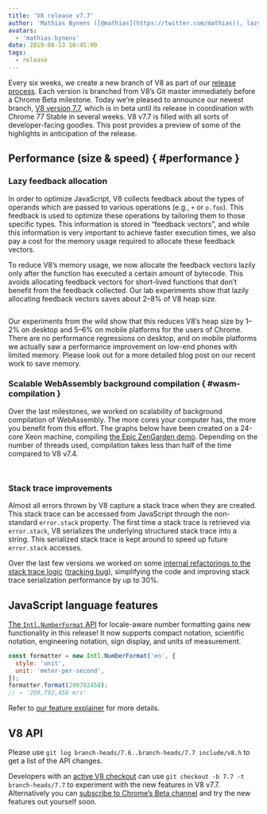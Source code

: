 ```yaml
---
title: 'V8 release v7.7'
author: 'Mathias Bynens ([@mathias](https://twitter.com/mathias)), lazy allocator of release notes'
avatars:
  - 'mathias-bynens'
date: 2019-08-13 16:45:00
tags:
  - release
---
```

Every six weeks, we create a new branch of V8 as part of our [release process](/docs/release-process). Each version is branched from V8’s Git master immediately before a Chrome Beta milestone. Today we’re pleased to announce our newest branch, [V8 version 7.7](https://chromium.googlesource.com/v8/v8.git/+log/branch-heads/7.7), which is in beta until its release in coordination with Chrome 77 Stable in several weeks. V8 v7.7 is filled with all sorts of developer-facing goodies. This post provides a preview of some of the highlights in anticipation of the release.

## Performance (size & speed) { #performance }

### Lazy feedback allocation

In order to optimize JavaScript, V8 collects feedback about the types of operands which are passed to various operations (e.g., `+` or `o.foo`). This feedback is used to optimize these operations by tailoring them to those specific types. This information is stored in “feedback vectors”, and while this information is very important to achieve faster execution times, we also pay a cost for the memory usage required to allocate these feedback vectors.

To reduce V8’s memory usage, we now allocate the feedback vectors lazily only after the function has executed a certain amount of bytecode. This avoids allocating feedback vectors for short-lived functions that don’t benefit from the feedback collected. Our lab experiments show that lazily allocating feedback vectors saves about 2–8% of V8 heap size.

<figure>
  <img src="/_img/v8-release-77/lazy-feedback-allocation.svg" alt="">
</figure>

Our experiments from the wild show that this reduces V8’s heap size by 1–2% on desktop and 5–6% on mobile platforms for the users of Chrome. There are no performance regressions on desktop, and on mobile platforms we actually saw a performance improvement on low-end phones with limited memory. Please look out for a more detailed blog post on our recent work to save memory.

### Scalable WebAssembly background compilation { #wasm-compilation }

Over the last milestones, we worked on scalability of background compilation of WebAssembly. The more cores your computer has, the more you benefit from this effort. The graphs below have been created on a 24-core Xeon machine, compiling [the Epic ZenGarden demo](https://s3.amazonaws.com/mozilla-games/ZenGarden/EpicZenGarden.html). Depending on the number of threads used, compilation takes less than half of the time compared to V8 v7.4.

<figure>
  <img src="/_img/v8-release-77/liftoff-compilation-speedup.svg" alt="">
</figure>
<figure>
  <img src="/_img/v8-release-77/turbofan-compilation-speedup.svg" alt="">
</figure>

### Stack trace improvements

Almost all errors thrown by V8 capture a stack trace when they are created. This stack trace can be accessed from JavaScript through the non-standard `error.stack` property. The first time a stack trace is retrieved via `error.stack`, V8 serializes the underlying structured stack trace into a string. This serialized stack trace is kept around to speed up future `error.stack` accesses.

Over the last few versions we worked on some [internal refactorings to the stack trace logic](https://docs.google.com/document/d/1WIpwLgkIyeHqZBc9D3zDtWr7PL-m_cH6mfjvmoC6kSs/edit) ([tracking bug](https://bugs.chromium.org/p/v8/issues/detail?id=8742)), simplifying the code and improving stack trace serialization performance by up to 30%.

## JavaScript language features

[The `Intl.NumberFormat` API](/features/intl-numberformat) for locale-aware number formatting gains new functionality in this release! It now supports compact notation, scientific notation, engineering notation, sign display, and units of measurement.

```js
const formatter = new Intl.NumberFormat('en', {
  style: 'unit',
  unit: 'meter-per-second',
});
formatter.format(299792458);
// → '299,792,458 m/s'
```

Refer to [our feature explainer](/features/intl-numberformat) for more details.

## V8 API

Please use `git log branch-heads/7.6..branch-heads/7.7 include/v8.h` to get a list of the API changes.

Developers with an [active V8 checkout](/docs/source-code#using-git) can use `git checkout -b 7.7 -t branch-heads/7.7` to experiment with the new features in V8 v7.7. Alternatively you can [subscribe to Chrome’s Beta channel](https://www.google.com/chrome/browser/beta.html) and try the new features out yourself soon.
